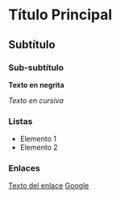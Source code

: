 # Título Principal
## Subtítulo
### Sub-subtítulo

**Texto en negrita**

*Texto en cursiva*

### Listas
- Elemento 1
- Elemento 2

### Enlaces
[Texto del enlace](http://ejemplo.com)
[Google](http://www.goohle.com.ar)



